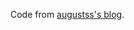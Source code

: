 Code from
[augustss's blog](http://augustss.blogspot.com/2007/10/simpler-easier-in-recent-paper-simply.html).
